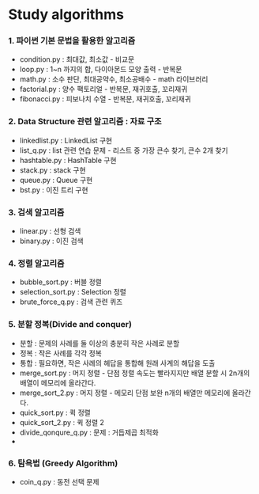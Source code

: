 # Study algorithms

### 1. 파이썬 기본 문법을 활용한 알고리즘
- condition.py : 최대값, 최소값 - 비교문 
- loop.py : 1~n 까지의 합, 다이아몬드 모양 출력 - 반복문
- math.py : 소수 판단, 최대공약수, 최소공배수 - math 라이브러리
- factorial.py : 양수 팩토리얼 - 반복문, 재귀호출, 꼬리재귀
- fibonacci.py : 피보나치 수열 - 반복문, 재귀호출, 꼬리재귀

### 2. Data Structure 관련 알고리즘 : 자료 구조
- linkedlist.py : LinkedList 구현
- list_q.py : list 관련 연습 문제 - 리스트 중 가장 큰수 찾기, 큰수 2개 찾기
- hashtable.py : HashTable 구현
- stack.py : stack 구현
- queue.py : Queue 구현
- bst.py : 이진 트리 구현

### 3. 검색 알고리즘
- linear.py : 선형 검색
- binary.py : 이진 검색

### 4. 정렬 알고리즘
- bubble_sort.py : 버블 정렬
- selection_sort.py : Selection 정렬
- brute_force_q.py : 검색 관련 퀴즈

### 5. 분할 정복(Divide and conquer)
- 분할 : 문제의 사례를 둘 이상의 충분히 작은 사례로 분할
- 정복 : 작은 사례를 각각 정복
- 통합 : 필요하면, 작은 사례의 헤답을 통합해 원래 사계의 해답을 도출
- merge_sort.py : 머지 정렬 - 단점 정렬 속도는 빨라지지만 배열 분할 시 2n개의 배열이 메모리에 올라간다.
- merge_sort_2.py : 머지 정렬 - 메모리 단점 보완 n개의 배열만 메모리에 올라간다.
- quick_sort.py : 퀵 정렬
- quick_sort_2.py : 퀵 정렬 2
- divide_qonqure_q.py : 문제 : 거듭제곱 최적화
- 
### 6. 탐욕법 (Greedy Algorithm)
- coin_q.py : 동전 선택 문제
